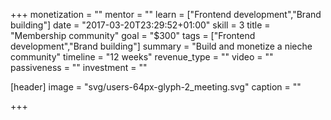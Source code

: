 +++
monetization = ""
mentor = ""
learn = ["Frontend development","Brand building"]
date = "2017-03-20T23:29:52+01:00"
skill = 3
title = "Membership community"
goal = "$300"
tags = ["Frontend development","Brand building"]
summary = "Build and monetize a nieche community"
timeline = "12 weeks"
revenue_type = ""
video = ""
passiveness = ""
investment = ""

[header]
  image = "svg/users-64px-glyph-2_meeting.svg"
  caption = ""

+++

